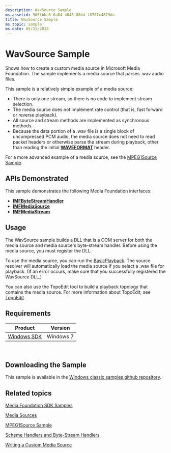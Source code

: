 ```yaml
---
description: WavSource Sample
ms.assetid: 905fbba5-0a04-4048-80bd-f8707c4879da
title: WavSource Sample
ms.topic: sample
ms.date: 05/31/2018
---
```


# WavSource Sample

Shows how to create a custom media source in Microsoft Media Foundation. The sample implements a media source that parses .wav audio files.

This sample is a relatively simple example of a media source:

-   There is only one stream, so there is no code to implement stream selection.
-   The media source does not implement rate control (that is, fast forward or reverse playback).
-   All source and stream methods are implemented as synchronous methods.
-   Because the data portion of a .wav file is a single block of uncompressed PCM audio, the media source does not need to read packet headers or otherwise parse the stream during playback, other than reading the initial [**WAVEFORMAT**](/windows/win32/api/mmreg/ns-mmreg-waveformat) header.

For a more advanced example of a media source, see the [MPEG1Source Sample](mpeg1source-sample.md).

## APIs Demonstrated

This sample demonstrates the following Media Foundation interfaces:

-   [**IMFByteStreamHandler**](/windows/desktop/api/mfidl/nn-mfidl-imfbytestreamhandler)
-   [**IMFMediaSource**](/windows/desktop/api/mfidl/nn-mfidl-imfmediasource)
-   [**IMFMediaStream**](/windows/desktop/api/mfidl/nn-mfidl-imfmediastream)

## Usage

The WavSource sample builds a DLL that is a COM server for both the media source and media source's byte-stream handler. Before using the media source, you must register the DLL.

To use the media source, you can run the [BasicPlayback](/previous-versions//bb970475(v=vs.85)). The source resolver will automatically load the media source if you select a .wav file for playback. (If an error occurs, make sure that you successfully registered the WavSource DLL.)

You can also use the TopoEdit tool to build a playback topology that contains the media source. For more information about TopoEdit, see [TopoEdit](topoedit.md).

## Requirements



| Product                                                        | Version   |
|----------------------------------------------------------------|-----------|
| [Windows SDK](https://msdn.microsoft.com/windowsvista/bb980924.aspx) | Windows 7 |



 

## Downloading the Sample

This sample is available in the [Windows classic samples github repository](https://github.com/Microsoft/Windows-classic-samples/tree/master/Samples/Win7Samples/multimedia/mediafoundation/wavsource).

## Related topics

<dl> <dt>

[Media Foundation SDK Samples](media-foundation-sdk-samples.md)
</dt> <dt>

[Media Sources](media-sources.md)
</dt> <dt>

[MPEG1Source Sample](mpeg1source-sample.md)
</dt> <dt>

[Scheme Handlers and Byte-Stream Handlers](scheme-handlers-and-byte-stream-handlers.md)
</dt> <dt>

[Writing a Custom Media Source](writing-a-custom-media-source.md)
</dt> </dl>

 

 

